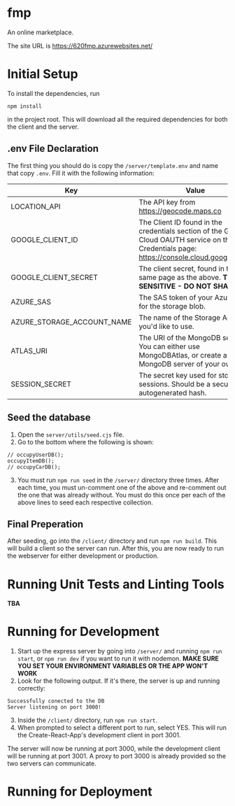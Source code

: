 # fmp

An online marketplace.

The site URL is https://620fmp.azurewebsites.net/


# Initial Setup
To install the dependencies, run
```
npm install
```
in the project root. This will download all the required dependencies for both the client and the server.

## .env File Declaration

The first thing you should do is copy the `/server/template.env` and name that copy `.env`. Fill it with the following information:

| Key                        | Value                                                                             |
|----------------------------|-----------------------------------------------------------------------------------|
| LOCATION_API               | The API key from https://geocode.maps.co                                          |
| GOOGLE_CLIENT_ID           | The Client ID found in the credentials section of the Google Cloud OAUTH service on the Credentials page: https://console.cloud.google.com/                                                                                  |
| GOOGLE_CLIENT_SECRET       | The client secret, found in the same page as the above. **THIS IS SENSITIVE -  DO NOT SHARE**                                                                                   |
| AZURE_SAS                  | The SAS token of your Azure SAS for the storage blob.                                                                                   |
| AZURE_STORAGE_ACCOUNT_NAME |  The name of the Storage Account you'd like to use.                                                                                 |
| ATLAS_URI                  |    The URI of the MongoDB server. You can either use MongoDBAtlas, or create a MongoDB server of your own.                                                                               |
| SESSION_SECRET             | The secret key used for storing sessions. Should be a secure, autogenerated hash. |



## Seed the database

1. Open the `server/utils/seed.cjs` file.
2. Go to the bottom where the following is shown:
```
// occupyUserDB();
occupyItemDB();
// occupyCarDB();
```
3. You must run `npm run seed` in the `/server/` directory three times. After each time, you must un-comment one of the above and re-comment out the one that was already without. You must do this once per each of the above lines to seed each respective collection.

## Final Preperation
After seeding, go into the `/client/` directory and run `npm run build`. This will build a client so the server can run. After this, you are now ready to run the webserver for either development or production.

# Running Unit Tests and Linting Tools

**TBA**

# Running for Development

1. Start up the express server by going into `/server/` and running `npm run start`, or `npm run dev` if you want to run it with nodemon. 
**MAKE SURE YOU SET YOUR ENVIRONMENT VARIABLES OR THE APP WON'T WORK**
2. Look for the following output. If it's there, the server is up and running correctly:
```
Successfully conected to the DB
Server listening on port 3000!
```
3. Inside the `/client/` directory, run `npm run start`. 
4. When prompted to select a different port to run, select YES. This will run the Create-React-App's development client in port 3001.

The server will now be running at port 3000, while the development client will be running at port 3001. A proxy to port 3000 is already provided so the two servers can communicate.

# Running for Deployment


